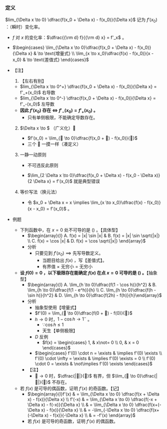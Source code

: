 ### 定义

$lim_{\Delta x \to 0} \dfrac{f(x_0 + \Delta x) - f(x_0)}{\Delta x}$ 记为 $f'(x_0)$ ：（瞬时）变化率。

- $f$ 对 $x$ 的变化率：$\dfrac{{\rm d} f}{{\rm d} x} = f'_x$ 。
- $\begin{cases} \lim_{\Delta x \to 0}\dfrac{f(x_0 + \Delta x) - f(x_0)}{\Delta x} & \to \text{增量式} \\ \lim_{x \to x_0}\dfrac{f(x) - f(x_0)}{x - x_0} & \to \text{差值式} \end{cases}$ 
- 【注】
  1. 【左右有别】
    - $lim_{\Delta x \to 0^+} \dfrac{f(x_0 + \Delta x) - f(x_0)}{\Delta x} = f'_+(x_0)$ 右导数
    - $lim_{\Delta x \to 0^-} \dfrac{f(x_0 + \Delta x) - f(x_0)}{\Delta x} = f'_-(x_0)$ 左导数
    - **因此 $f'(x_0)$ 存在 $\iff$ $f'_-(x_0) = f'_+(x_0)$ 。** 
      - 只有单侧极限，不能确定导数存在。

  2. $\Delta x \to $ （广义化）🐶
     - $f'(x_0) = \lim_{🐶 \to 0}\dfrac{f(x_0 + 🐶) - f(x_0)}{🐶}$ 
     - 三个 🐶 一摸一样（凑定义）

  3. 一静一动原则

     - 不可违反此原则

     - $\lim_{2 \Delta x \to 0}\dfrac{f(x_0 + \Delta x) - f(x_0 - \Delta x)}{2 \Delta x} = f'(x_0)$ 就是典型错误

  4. 等价写法（换元法）

     - 令 $x_0 + \Delta x = x \implies \lim_{x \to x_0}\dfrac{f(x) - f(x_0)}{x - x_0} = f'(x_0)$ 。 

- 例题
  - 下列函数中，在 $x = 0$ 处不可导的是 $()$ 。【具体型】
    - $\begin{array}{l} A. f(x) = |x| \sin |x| & B. f(x) = |x| \sin \sqrt{|x|} \\ C. f(x) = \cos |x| & D. f(x) = \cos \sqrt{|x|} \end{array}$ 
    - 分析
      - 只要见到 $f'(x_0)$ $\implies$ 先写导数定义。
        - 当题目给出 $f(x)$ ，写【差值式】。
        - 有界值 $\times$ 无穷小 $=$ 无穷小
  - **设 $f(0) = 0$ ，以下极限存在能确定 $f(x)$ 在点 $x = 0$ 可导的是 $()$ 。**【抽象型】
    - $\begin{array}{l} A. \lim_{h \to 0}\dfrac{f(1 - \cos h)}{h^2} & B. \lim_{h \to 0}\dfrac{f(1 - e^h)}{h} \\ C. \lim_{h \to 0}\dfrac{f(h - \sin h)}{h^2} &  D. \lim_{h \to 0}\dfrac{f(2h) - f(h)}{h}\end{array}$ 
    - 分析
      - 抽象型使用【增量式】
      - $f'(0) = \lim_{🐶 \to 0}\dfrac{f(0 + 🐶) - f(0)}{🐶}$ 
      - $h \to 0$ 时，$1 - \cos h \to 1^-$ 。
        - $\because \cos h \leq 1$ 
        - 天生【单侧极限】
      - $D$ 反例
        - $f(x) = \begin{cases} 1, & x\not= 0 \\ 0, & x = 0 \end{cases}$ 
      - $\begin{cases} f'(0) \cdot n = \exists & \implies f'(0) \exists \\ f'(0) \cdot \infty = \exists & \implies f'(0) \exists = 0 \\ f'(0) \cdot 0 = \exists & \not\implies f'(0) \exists \end{cases}$ 
    - 【注】
      - $🐶 \to 0$ 时，$\dfrac{|🐶|}{🐶}$ 有界，但 $\lim_{🐶 \to 0}\dfrac{|🐶|}{🐶}$ 不存在。
  - 若 $f(x)$ 是可导的偶函数，证明 $f'(x)$ 的奇函数。【记】
    - $\begin{array}{l}f'(x) & = \lim_{\Delta x \to 0} \dfrac{f(x + \Delta x) - f(x)}{\Delta x} \\ f'(-x) & = \lim_{\Delta x \to 0} \dfrac{f(-x + \Delta x) - f(-x)}{\Delta x} \\ & = \lim_{\Delta x \to 0} \dfrac{f(x+(-\Delta x) - f(x)}{\Delta x} \\ & = -\lim_{-\Delta x \to 0} \dfrac{f(x+(-\Delta x) - f(x)}{-\Delta x} \\ & = -f'(x) \end{array}​$ 
    - 若 $f(x)$ 是可导的奇函数，证明 $f'(x)$ 的偶函数。



